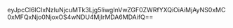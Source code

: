 eyJpcCI6ICIxNzIuNjcuMTk3Ljg5IiwgInVwZGF0ZWRfYXQiOiAiMjAyNS0xMC0xMFQxNjo0NjoxOS4wNDU4MjIrMDA6MDAifQ==